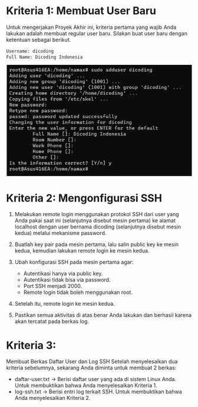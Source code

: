 # Kriteria 1: Membuat User Baru
Untuk mengerjakan Proyek Akhir ini, kriteria pertama yang wajib Anda lakukan adalah membuat regular user baru. Silakan buat user baru dengan ketentuan sebagai berikut.

```
Username: dicoding
Full Name: Dicoding Indonesia
```
![](../../image/adduser-submission-2.png)

# Kriteria 2: Mengonfigurasi SSH

1. Melakukan remote login menggunakan protokol SSH dari user yang Anda pakai saat ini (selanjutnya disebut mesin pertama) ke alamat localhost dengan user bernama dicoding (selanjutnya disebut mesin kedua) melalui mekanisme password.
2. Buatlah key pair pada mesin pertama, lalu salin public key ke mesin kedua, kemudian lakukan remote login ke mesin kedua.
3. Ubah konfigurasi SSH pada mesin pertama agar:

    * Autentikasi hanya via public key.
    * Autentikasi tidak bisa via password.
    * Port SSH menjadi 2000.
    * Remote login tidak boleh menggunakan root.

4. Setelah itu, remote login ke mesin kedua.
5. Pastikan semua aktivitas di atas benar Anda lakukan dan berhasil karena akan tercatat pada berkas log.

# Kriteria 3: 
Membuat Berkas Daftar User dan Log SSH 
Setelah menyelesaikan dua kriteria sebelumnya, sekarang Anda diminta untuk membuat 2 berkas:

* daftar-user.txt -> Berisi daftar user yang ada di sistem Linux Anda. Untuk membuktikan bahwa Anda menyelesaikan Kriteria 1.
* log-ssh.txt -> Berisi entri log terkait SSH. Untuk membuktikan bahwa Anda menyelesaikan Kriteria 2.
